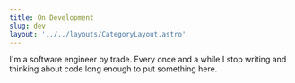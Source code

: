 ```yaml
---
title: On Development
slug: dev
layout: '../../layouts/CategoryLayout.astro'
---
```

I'm a software engineer by trade. Every once and a while I stop writing and thinking about code long enough to put something here.
